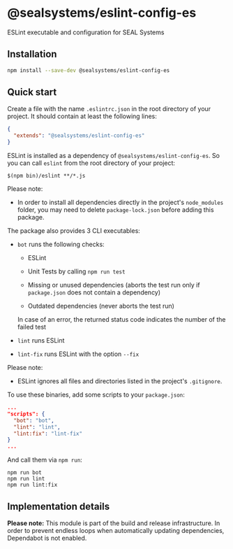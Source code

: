 # @sealsystems/eslint-config-es

ESLint executable and configuration for SEAL Systems

## Installation

```bash
npm install --save-dev @sealsystems/eslint-config-es
```

## Quick start

Create a file with the name `.eslintrc.json` in the root directory of your project. It should contain at least the following lines:

```json
{
  "extends": "@sealsystems/eslint-config-es"
}
```

ESLint is installed as a dependency of `@sealsystems/eslint-config-es`. So you can call `eslint` from the root directory of your project:

```shell
$(npm bin)/eslint **/*.js
```

Please note:

- In order to install all dependencies directly in the project's `node_modules` folder, you may need to delete `package-lock.json` before adding this package.

The package also provides 3 CLI executables:

- `bot` runs the following checks:

  - ESLint

  - Unit Tests by calling `npm run test`

  - Missing or unused dependencies (aborts the test run only if `package.json` does not contain a dependency)

  - Outdated dependencies (never aborts the test run)

  In case of an error, the returned status code indicates the number of the failed test

- `lint` runs ESLint

- `lint-fix` runs ESLint with the option `--fix`

Please note:

- ESLint ignores all files and directories listed in the project's `.gitignore`.

To use these binaries, add some scripts to your `package.json`:

```json
...
"scripts": {
  "bot": "bot",
  "lint": "lint",
  "lint:fix": "lint-fix"
}
...
```

And call them via `npm run`:

```shell
npm run bot
npm run lint
npm run lint:fix
```

## Implementation details

**Please note:** This module is part of the build and release infrastructure. In order to prevent endless loops when automatically updating dependencies, Dependabot is not enabled.
